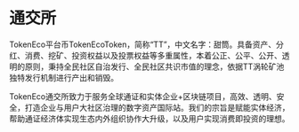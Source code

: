# 

# 通交所

TokenEco平台币TokenEcoToken，简称“TT”，中文名字：甜筒。具备资产、分红、消费、挖矿、投资权益以及投票权益等多重属性，本着公正、公平、公开、透明的原则，秉持全民社区自治发行、全民社区共识市值的理念，依据TT涡轮矿池独特发行机制进行产出和销毁。

TokenEco通交所致力于服务全球通证和实体企业+区块链项目，高效、透明、安全，打造企业与用户大社区治理的数字资产国际站。我们的宗旨是赋能实体经济，帮助通证经济体实现生态内外组织协作大升级，以及用户实现消费即投资的理想。

